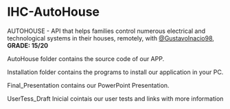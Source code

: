 # IHC-AutoHouse

AUTOHOUSE - API that helps families control numerous electrical and technological systems in their houses, remotely, with [@GustavoInacio98](https://github.com/GustavoInacio98/), **GRADE: 15/20**


AutoHouse folder contains the source code of our APP.

Installation folder contains the programs to install our application in your PC.

Final_Presentation contains our PowerPoint Presentation.

UserTess_Draft Inicial cointais our user tests and links with more information
